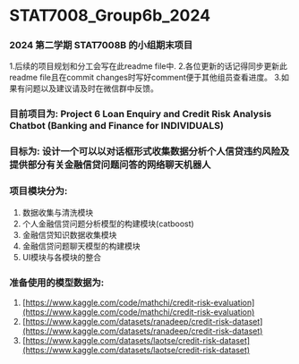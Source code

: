# STAT7008_Group6b_2024
### 2024 第二学期 STAT7008B 的小组期末项目
1.后续的项目规划和分工会写在此readme file中.
2.各位更新的话记得同步更新此readme file且在commit changes时写好comment便于其他组员查看进度。
3.如果有问题以及建议请及时在微信群中反馈。

### 目前项目为: Project 6 Loan Enquiry and Credit Risk Analysis Chatbot (Banking and Finance for __INDIVIDUALS__) 

### 目标为: __设计一个可以以对话框形式收集数据分析个人信贷违约风险及提供部分有关金融信贷问题问答的网络聊天机器人__

### 项目模块分为:
1. 数据收集与清洗模块
2. 个人金融信贷问题分析模型的构建模块(catboost)
3. 金融信贷知识数据收集模块
4. 金融信贷问题聊天模型的构建模块
5. UI模块与各模块的整合

### 准备使用的模型数据为:
1. [https://www.kaggle.com/code/mathchi/credit-risk-evaluation](https://www.kaggle.com/code/mathchi/credit-risk-evaluation)
2. [https://www.kaggle.com/datasets/ranadeep/credit-risk-dataset](https://www.kaggle.com/datasets/ranadeep/credit-risk-dataset)
3. [https://www.kaggle.com/datasets/laotse/credit-risk-dataset](https://www.kaggle.com/datasets/laotse/credit-risk-dataset)

